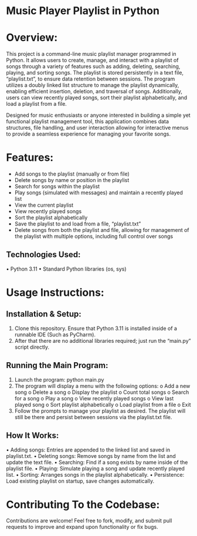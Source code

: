 # Music Player Playlist in Python

# Overview:

This project is a command-line music playlist manager programmed in Python. It allows users to create, manage, and interact with a playlist of songs through a variety of features such as adding, deleting, searching, playing, and sorting songs. The playlist is stored persistently in a text file, “playlist.txt”, to ensure data retention between sessions. The program utilizes a doubly linked list structure to manage the playlist dynamically, enabling efficient insertion, deletion, and traversal of songs. Additionally, users can view recently played songs, sort their playlist alphabetically, and load a playlist from a file.

Designed for music enthusiasts or anyone interested in building a simple yet functional playlist management tool, this application combines data structures, file handling, and user interaction allowing for interactive menus to provide a seamless experience for managing your favorite songs.

# Features:
- Add songs to the playlist (manually or from file)
- Delete songs by name or position in the playlist
- Search for songs within the playlist
- Play songs (simulated with messages) and maintain a recently played list
- View the current playlist
- View recently played songs
- Sort the playlist alphabetically
- Save the playlist to and load from a file, “playlist.txt”
- Delete songs from both the playlist and file, allowing for management of the playlist with multiple options, including full control over songs

## Technologies Used:
•	Python 3.11
•	Standard Python libraries (os, sys)

# Usage Instructions:

## Installation & Setup:
1.	Clone this repository. Ensure that Python 3.11 is installed inside of a runnable IDE (Such as PyCharm).
2.	After that there are no additional libraries required; just run the “main.py” script directly.

## Running the Main Program:
1.	Launch the program: python main.py
2.	The program will display a menu with the following options:
o	Add a new song
o	Delete a song
o	Display the playlist
o	Count total songs
o	Search for a song
o	Play a song
o	View recently played songs
o	View last played song
o	Sort playlist alphabetically
o	Load playlist from a file
o	Exit
3.	Follow the prompts to manage your playlist as desired. The playlist will still be there and persist between sessions via the playlist.txt file.

## How It Works:
•	Adding songs: Entries are appended to the linked list and saved in playlist.txt.
•	Deleting songs: Remove songs by name from the list and update the text file.
•	Searching: Find if a song exists by name inside of the playlist file.
•	Playing: Simulate playing a song and update recently played list.
•	Sorting: Arranges songs in the playlist alphabetically.
•	Persistence: Load existing playlist on startup, save changes automatically.

# Contributing To the Codebase:
Contributions are welcome! Feel free to fork, modify, and submit pull requests to improve and expand upon functionality or fix bugs.
